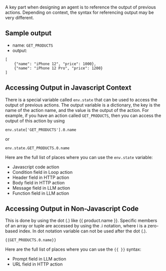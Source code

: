 A key part when designing an agent is to reference the output of previous actions. 
Depending on context, the syntax for referencing output may be very different.

## Sample output
- name: `GET_PRODUCTS`
- output: 
```
[
    {"name": "iPhone 12", "price": 1000}, 
    {"name": "iPhone 12 Pro", "price": 1200}
]
```


## Accessing Output in Javascript Context
There is a special variable called `env.state` that can be used to access the output of previous actions. The output variable is a dictionary, the key is the name of the action name, and the value is the output of the action. For example, if you have an action called `GET_PRODUCTS`, then you can access the output of this action by using 

```
env.state['GET_PRODUCTS'].0.name
```
or 

```
env.state.GET_PRODUCTS.0.name
```

Here are the full list of places where you can use the `env.state` variable:
* Javascript code action
* Condition field in Loop action
* Header field in HTTP action
* Body field in HTTP action
* Message field in LLM action
* Function field in LLM action

## Accessing Output in Non-Javascript Code
This is done by using the dot (.) like \{{ product.name \}}. Specific members of an array or tuple are accessed by using the .i notation, where i is a zero-based index. In dot notation variable can not be used after the dot (.).

```
{{GET_PRODUCTS.0.name}}
```

Here are the full list of places where you can use the `{{ }}` syntax:
* Prompt field in LLM action
* URL field in HTTP action
